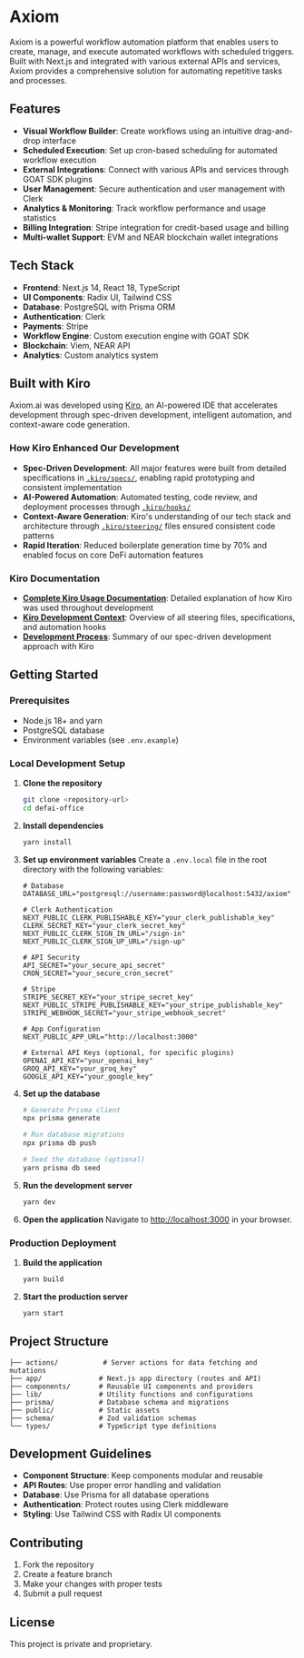 # Axiom

Axiom is a powerful workflow automation platform that enables users to create, manage, and execute automated workflows with scheduled triggers. Built with Next.js and integrated with various external APIs and services, Axiom provides a comprehensive solution for automating repetitive tasks and processes.

## Features

- **Visual Workflow Builder**: Create workflows using an intuitive drag-and-drop interface
- **Scheduled Execution**: Set up cron-based scheduling for automated workflow execution
- **External Integrations**: Connect with various APIs and services through GOAT SDK plugins
- **User Management**: Secure authentication and user management with Clerk
- **Analytics & Monitoring**: Track workflow performance and usage statistics
- **Billing Integration**: Stripe integration for credit-based usage and billing
- **Multi-wallet Support**: EVM and NEAR blockchain wallet integrations

## Tech Stack

- **Frontend**: Next.js 14, React 18, TypeScript
- **UI Components**: Radix UI, Tailwind CSS
- **Database**: PostgreSQL with Prisma ORM
- **Authentication**: Clerk
- **Payments**: Stripe
- **Workflow Engine**: Custom execution engine with GOAT SDK
- **Blockchain**: Viem, NEAR API
- **Analytics**: Custom analytics system

## Built with Kiro

Axiom.ai was developed using [Kiro](https://kiro.dev/), an AI-powered IDE that accelerates development through spec-driven development, intelligent automation, and context-aware code generation.

### How Kiro Enhanced Our Development

- **Spec-Driven Development**: All major features were built from detailed specifications in [`.kiro/specs/`](.kiro/specs/), enabling rapid prototyping and consistent implementation
- **AI-Powered Automation**: Automated testing, code review, and deployment processes through [`.kiro/hooks/`](.kiro/hooks/) 
- **Context-Aware Generation**: Kiro's understanding of our tech stack and architecture through [`.kiro/steering/`](.kiro/steering/) files ensured consistent code patterns
- **Rapid Iteration**: Reduced boilerplate generation time by 70% and enabled focus on core DeFi automation features

### Kiro Documentation

- **[Complete Kiro Usage Documentation](How_Kiro_Was_Used_to_Build_the_Project.md)**: Detailed explanation of how Kiro was used throughout development
- **[Kiro Development Context](.kiro/README.md)**: Overview of all steering files, specifications, and automation hooks
- **[Development Process](.kiro/ALIGNMENT_SUMMARY.md)**: Summary of our spec-driven development approach with Kiro

## Getting Started

### Prerequisites

- Node.js 18+ and yarn
- PostgreSQL database
- Environment variables (see `.env.example`)

### Local Development Setup

1. **Clone the repository**
   ```bash
   git clone <repository-url>
   cd defai-office
   ```

2. **Install dependencies**
   ```bash
   yarn install
   ```

3. **Set up environment variables**
   Create a `.env.local` file in the root directory with the following variables:
   ```env
   # Database
   DATABASE_URL="postgresql://username:password@localhost:5432/axiom"
   
   # Clerk Authentication
   NEXT_PUBLIC_CLERK_PUBLISHABLE_KEY="your_clerk_publishable_key"
   CLERK_SECRET_KEY="your_clerk_secret_key"
   NEXT_PUBLIC_CLERK_SIGN_IN_URL="/sign-in"
   NEXT_PUBLIC_CLERK_SIGN_UP_URL="/sign-up"
   
   # API Security
   API_SECRET="your_secure_api_secret"
   CRON_SECRET="your_secure_cron_secret"
   
   # Stripe
   STRIPE_SECRET_KEY="your_stripe_secret_key"
   NEXT_PUBLIC_STRIPE_PUBLISHABLE_KEY="your_stripe_publishable_key"
   STRIPE_WEBHOOK_SECRET="your_stripe_webhook_secret"
   
   # App Configuration
   NEXT_PUBLIC_APP_URL="http://localhost:3000"
   
   # External API Keys (optional, for specific plugins)
   OPENAI_API_KEY="your_openai_key"
   GROQ_API_KEY="your_groq_key"
   GOOGLE_API_KEY="your_google_key"
   ```

4. **Set up the database**
   ```bash
   # Generate Prisma client
   npx prisma generate
   
   # Run database migrations
   npx prisma db push
   
   # Seed the database (optional)
   yarn prisma db seed
   ```

5. **Run the development server**
   ```bash
   yarn dev
   ```

6. **Open the application**
   Navigate to [http://localhost:3000](http://localhost:3000) in your browser.

### Production Deployment

1. **Build the application**
   ```bash
   yarn build
   ```

2. **Start the production server**
   ```bash
   yarn start
   ```
   
## Project Structure

```
├── actions/           # Server actions for data fetching and mutations
├── app/              # Next.js app directory (routes and API)
├── components/       # Reusable UI components and providers
├── lib/              # Utility functions and configurations
├── prisma/           # Database schema and migrations
├── public/           # Static assets
├── schema/           # Zod validation schemas
└── types/            # TypeScript type definitions
```

## Development Guidelines

- **Component Structure**: Keep components modular and reusable
- **API Routes**: Use proper error handling and validation
- **Database**: Use Prisma for all database operations
- **Authentication**: Protect routes using Clerk middleware
- **Styling**: Use Tailwind CSS with Radix UI components

## Contributing

1. Fork the repository
2. Create a feature branch
3. Make your changes with proper tests
4. Submit a pull request

## License

This project is private and proprietary.
